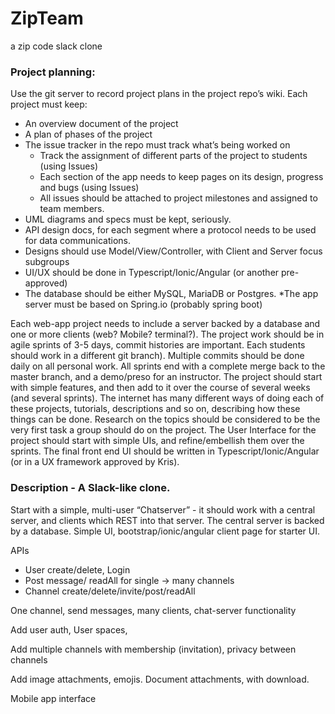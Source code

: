 # ZipTeam


a zip code slack clone

### Project planning:
Use the git server to record project plans in the project repo’s wiki.
Each project must keep:
* An overview document of the project
* A plan of phases of the project
* The issue tracker in the repo must track what’s being worked on
  * Track the assignment of different parts of the project to students (using Issues)
  * Each section of the app needs to keep pages on its design, progress and bugs (using Issues)
  * All issues should be attached to project milestones and assigned to team members.
* UML diagrams and specs must be kept, seriously. 
* API design docs, for each segment where a protocol needs to be used for data communications.
* Designs should use Model/View/Controller, with Client and Server focus subgroups
* UI/UX should be done in Typescript/Ionic/Angular (or another pre-approved)
* The database should be either MySQL, MariaDB or Postgres.
*The app server must be based on Spring.io (probably spring boot)

Each web-app project needs to include a server backed by a database and one or more clients (web? Mobile? terminal?).
The project work should be in agile sprints of 3-5 days, commit histories are important. Each students should work in a different git branch). Multiple commits should be done daily on all personal work. All sprints end with a complete merge back to the master branch, and a demo/preso for an instructor.
The project should start with simple features, and then add to it over the course of several weeks (and several sprints).
The internet has many different ways of doing each of these projects, tutorials, descriptions and so on, describing how these things can be done. Research on the topics should be considered to be the very first task a group should do on the project.
The User Interface for the project should start with simple UIs, and refine/embellish them over the sprints. The final front end UI should be written in Typescript/Ionic/Angular (or in a UX framework approved by Kris).

### Description - A Slack-like clone. 

Start with a simple, multi-user  “Chatserver” - it should work with a central server, and clients which REST into that server. The central server is backed by a database.
Simple UI, bootstrap/ionic/angular client page for starter UI.

APIs
* User create/delete, Login
* Post message/ readAll for single -> many channels
* Channel create/delete/invite/post/readAll

One channel, send messages, many clients, chat-server functionality

Add user auth, User spaces, 

Add multiple channels with membership (invitation), privacy between channels 

Add image attachments, emojis. Document attachments, with download.

Mobile app interface

